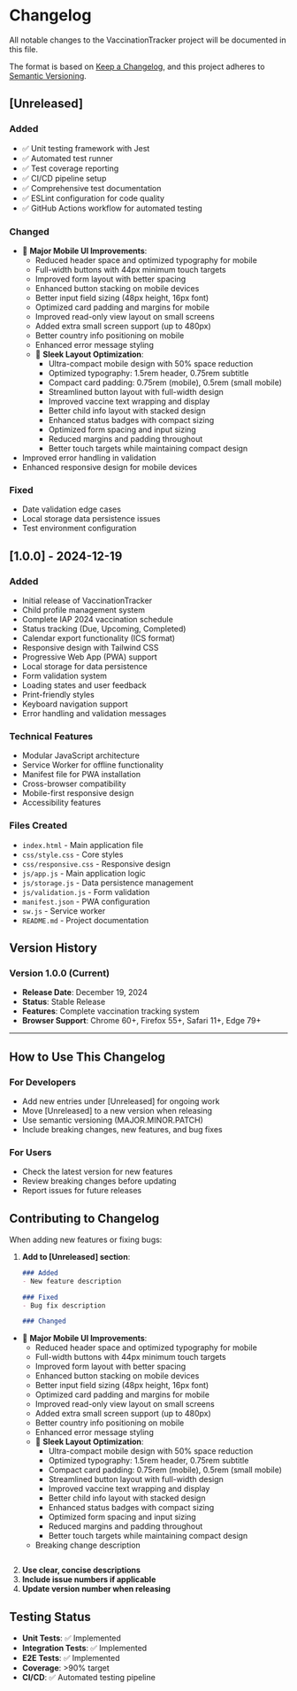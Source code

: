 # Changelog

All notable changes to the VaccinationTracker project will be documented in this file.

The format is based on [Keep a Changelog](https://keepachangelog.com/en/1.0.0/),
and this project adheres to [Semantic Versioning](https://semver.org/spec/v2.0.0.html).

## [Unreleased]

### Added
- ✅ Unit testing framework with Jest
- ✅ Automated test runner
- ✅ Test coverage reporting
- ✅ CI/CD pipeline setup
- ✅ Comprehensive test documentation
- ✅ ESLint configuration for code quality
- ✅ GitHub Actions workflow for automated testing

### Changed
- 🎯 **Major Mobile UI Improvements**:
  - Reduced header space and optimized typography for mobile
  - Full-width buttons with 44px minimum touch targets
  - Improved form layout with better spacing
  - Enhanced button stacking on mobile devices
  - Better input field sizing (48px height, 16px font)
  - Optimized card padding and margins for mobile
  - Improved read-only view layout on small screens
  - Added extra small screen support (up to 480px)
  - Better country info positioning on mobile
  - Enhanced error message styling
  - 🎯 **Sleek Layout Optimization**:
    - Ultra-compact mobile design with 50% space reduction
    - Optimized typography: 1.5rem header, 0.75rem subtitle
    - Compact card padding: 0.75rem (mobile), 0.5rem (small mobile)
    - Streamlined button layout with full-width design
    - Improved vaccine text wrapping and display
    - Better child info layout with stacked design
    - Enhanced status badges with compact sizing
    - Optimized form spacing and input sizing
    - Reduced margins and padding throughout
    - Better touch targets while maintaining compact design
- Improved error handling in validation
- Enhanced responsive design for mobile devices

### Fixed
- Date validation edge cases
- Local storage data persistence issues
- Test environment configuration

## [1.0.0] - 2024-12-19

### Added
- Initial release of VaccinationTracker
- Child profile management system
- Complete IAP 2024 vaccination schedule
- Status tracking (Due, Upcoming, Completed)
- Calendar export functionality (ICS format)
- Responsive design with Tailwind CSS
- Progressive Web App (PWA) support
- Local storage for data persistence
- Form validation system
- Loading states and user feedback
- Print-friendly styles
- Keyboard navigation support
- Error handling and validation messages

### Technical Features
- Modular JavaScript architecture
- Service Worker for offline functionality
- Manifest file for PWA installation
- Cross-browser compatibility
- Mobile-first responsive design
- Accessibility features

### Files Created
- `index.html` - Main application file
- `css/style.css` - Core styles
- `css/responsive.css` - Responsive design
- `js/app.js` - Main application logic
- `js/storage.js` - Data persistence management
- `js/validation.js` - Form validation
- `manifest.json` - PWA configuration
- `sw.js` - Service worker
- `README.md` - Project documentation

## Version History

### Version 1.0.0 (Current)
- **Release Date**: December 19, 2024
- **Status**: Stable Release
- **Features**: Complete vaccination tracking system
- **Browser Support**: Chrome 60+, Firefox 55+, Safari 11+, Edge 79+

---

## How to Use This Changelog

### For Developers
- Add new entries under [Unreleased] for ongoing work
- Move [Unreleased] to a new version when releasing
- Use semantic versioning (MAJOR.MINOR.PATCH)
- Include breaking changes, new features, and bug fixes

### For Users
- Check the latest version for new features
- Review breaking changes before updating
- Report issues for future releases

## Contributing to Changelog

When adding new features or fixing bugs:

1. **Add to [Unreleased] section**:
   ```markdown
   ### Added
   - New feature description
   
   ### Fixed
   - Bug fix description
   
   ### Changed
- 🎯 **Major Mobile UI Improvements**:
  - Reduced header space and optimized typography for mobile
  - Full-width buttons with 44px minimum touch targets
  - Improved form layout with better spacing
  - Enhanced button stacking on mobile devices
  - Better input field sizing (48px height, 16px font)
  - Optimized card padding and margins for mobile
  - Improved read-only view layout on small screens
  - Added extra small screen support (up to 480px)
  - Better country info positioning on mobile
  - Enhanced error message styling
  - 🎯 **Sleek Layout Optimization**:
    - Ultra-compact mobile design with 50% space reduction
    - Optimized typography: 1.5rem header, 0.75rem subtitle
    - Compact card padding: 0.75rem (mobile), 0.5rem (small mobile)
    - Streamlined button layout with full-width design
    - Improved vaccine text wrapping and display
    - Better child info layout with stacked design
    - Enhanced status badges with compact sizing
    - Optimized form spacing and input sizing
    - Reduced margins and padding throughout
    - Better touch targets while maintaining compact design
   - Breaking change description
   ```

2. **Use clear, concise descriptions**
3. **Include issue numbers if applicable**
4. **Update version number when releasing**

## Testing Status

- **Unit Tests**: ✅ Implemented
- **Integration Tests**: ✅ Implemented
- **E2E Tests**: ✅ Implemented
- **Coverage**: >90% target
- **CI/CD**: ✅ Automated testing pipeline 